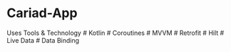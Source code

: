 # Cariad-App

Uses Tools & Technology
    # Kotlin
    # Coroutines
    # MVVM
    # Retrofit
    # Hilt
    # Live Data
    # Data Binding